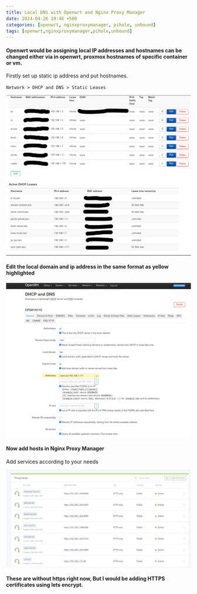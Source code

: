 ```yaml
---
title: Local DNS with Openwrt and Nginx Proxy Manager
date: 2024-04-26 19:48 +500
categories: [openwrt, nginxproxymanager, pihole, unbound]
tags: [openwrt,nginxproxymanager,pihole,unbound]
---
```


#### Openwrt would be assigning local IP addresses and hostnames can be changed either via in openwrt, proxmox hostnames of specific container or vm.

Firstly set up static ip address and put hostnames.

`Network > DHCP and DNS > Static Leases`

![Openwrt page](/assets/ip.png)

#### Edit the local domain and ip address in the same format as yellow highlighted

![General addresses change](/assets/addresses.png)

#### Now add hosts in Nginx Proxy Manager 

Add services according to your needs

![nginxproxymanager-hosts](/assets/npm.png)


#### These are without https right now, But I would be adding HTTPS certificates using lets encrypt.
